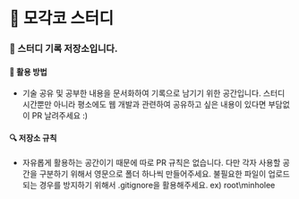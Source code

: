 # 🎨 모각코 스터디

### 📝 스터디 기록 저장소입니다.

#### 🎈 활용 방법

- 기술 공유 및 공부한 내용을 문서화하여 기록으로 남기기 위한 공간입니다. 스터디 시간뿐만 아니라 평소에도 웹 개발과 관련하여 공유하고 싶은 내용이 있다면 부담없이 PR 날려주세요 :)

#### 🔍 저장소 규칙

- 자유롭게 활용하는 공간이기 때문에 따로 PR 규칙은 없습니다. 다만 각자 사용할 공간을 구분하기 위해서 영문으로 폴더 하나씩 만들어주세요. 불필요한 파일이 업로드되는 경우를 방지하기 위해서 .gitignore을 활용해주세요.
ex) root\minholee
